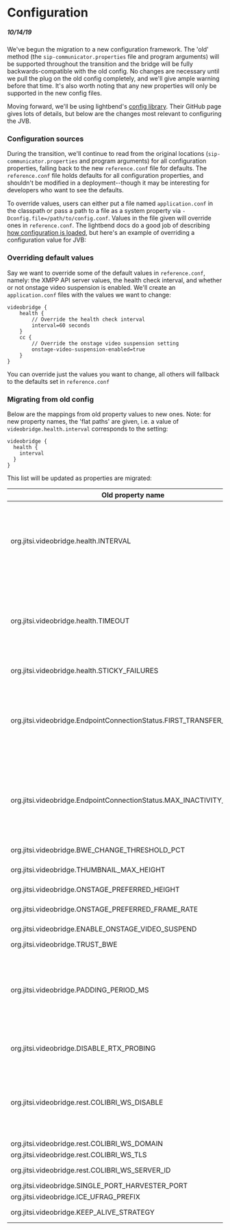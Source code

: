 # Configuration

##### 10/14/19
We've begun the migration to a new configuration framework.  The 'old' method (the `sip-communicator.properties` file and program arguments) will be supported throughout the transition and the bridge will be fully backwards-compatible with the old config.  No changes are necessary until we pull the plug on the old config completely, and we'll give ample warning before that time.  It's also worth noting that any new properties will only be supported in the new config files.

Moving forward, we'll be using lightbend's [config library]([https://github.com/lightbend/config](https://github.com/lightbend/config)).  Their GitHub page gives lots of details, but below are the changes most relevant to configuring the JVB.

### Configuration sources
During the transition, we'll continue to read from the original locations (`sip-communicator.properties` and program arguments) for all configuration properties, falling back to the new `reference.conf` file for defaults.  The `reference.conf` file holds defaults for all configuration properties, and shouldn't be modified in a deployment--though it may be interesting for developers who want to see the defaults.

To override values, users can either put a file named `application.conf` in the classpath or pass a path to a file as a system property via `-Dconfig.file=/path/to/config.conf`.  Values in the file given will override ones in `reference.conf`.  The lightbend docs do a good job of describing [how configuration is loaded]([https://github.com/lightbend/config#standard-behavior](https://github.com/lightbend/config#standard-behavior)), but here's an example of overriding a configuration value for JVB:

### Overriding default values
Say we want to override some of the default values in `reference.conf`, namely: the XMPP API server values, the health check interval, and whether or not onstage video suspension is enabled.  We'll create an `application.conf` files with the values we want to change:

```
videobridge {
    health {
        // Override the health check interval
        interval=60 seconds
    }
    cc {
        // Override the onstage video suspension setting
        onstage-video-suspension-enabled=true
    }
}
```
You can override just the values you want to change, all others will fallback to the defaults set in `reference.conf`

### Migrating from old config
Below are the mappings from old property values to new ones.  Note: for new property names, the 'flat paths' are given, i.e. a value of `videobridge.health.interval` corresponds to the setting:
```
videobridge {
  health {
    interval
  }
}
```
This list will be updated as properties are migrated:

| Old property name | New property name | Notes |
| -------- | ------- | ------- |
| org.jitsi.videobridge.health.INTERVAL | videobridge.health.interval | The new config models this as a duration, rather than an amount of milliseconds |
| org.jitsi.videobridge.health.TIMEOUT | videobridge.health.timeout | The new config models this as a duration, rather than an amount of milliseconds |
| org.jitsi.videobridge.health.STICKY_FAILURES | videobridge.health.sticky-failures | |
| org.jitsi.videobridge.EndpointConnectionStatus.FIRST_TRANSFER_TIMEOUT | videobridge.ep-connection-status.first-transfer-timeout | The new config models this as a duration, rather than an amount of milliseconds |
| org.jitsi.videobridge.EndpointConnectionStatus.MAX_INACTIVITY_LIMIT | videobridge.ep-connection-status.max-inactivity-limit | The new config models this as a duration, rather than an amount of milliseconds |
| org.jitsi.videobridge.BWE_CHANGE_THRESHOLD_PCT | videobridge.cc.bwe-change-threshold-pct | |
| org.jitsi.videobridge.THUMBNAIL_MAX_HEIGHT | videobridge.cc.thumbnail-max-height-px | |
| org.jitsi.videobridge.ONSTAGE_PREFERRED_HEIGHT | videobridge.cc.onstage-preferred-height-px | |
| org.jitsi.videobridge.ONSTAGE_PREFERRED_FRAME_RATE | videobridge.cc.onstage-preferred-framerate | |
| org.jitsi.videobridge.ENABLE_ONSTAGE_VIDEO_SUSPEND | videobridge.cc.enable-onstage-video-suspend | |
| org.jitsi.videobridge.TRUST_BWE | videobridge.cc.trust-bwe | |
| org.jitsi.videobridge.PADDING_PERIOD_MS | videobridge.cc.padding-period | The new config models this as a duration, rather than an amount of milliseconds |
| org.jitsi.videobridge.DISABLE_RTX_PROBING | n/a | This property has been deprecated |
| org.jitsi.videobridge.rest.COLIBRI_WS_DISABLE | videobridge.websockets.enabled | The semantics of this property have been inverted (disable -> enable) |
| org.jitsi.videobridge.rest.COLIBRI_WS_DOMAIN | videobridge.websockets.domain | |
| org.jitsi.videobridge.rest.COLIBRI_WS_TLS | videobridge.websockets.tls | |
| org.jitsi.videobridge.rest.COLIBRI_WS_SERVER_ID | videobridge.websockets.server-id | |
| org.jitsi.videobridge.SINGLE_PORT_HARVESTER_PORT | videobridge.ice.udp.port | |
| org.jitsi.videobridge.ICE_UFRAG_PREFIX | videobridge.ice.ufrag-prefix | |
| org.jitsi.videobridge.KEEP_ALIVE_STRATEGY | videobridge.ice.keep-alive-strategy | |

